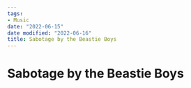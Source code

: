 ```yaml
---
tags:
- Music
date: "2022-06-15"
date modified: "2022-06-16"
title: Sabotage by the Beastie Boys
---
```


# Sabotage by the Beastie Boys
